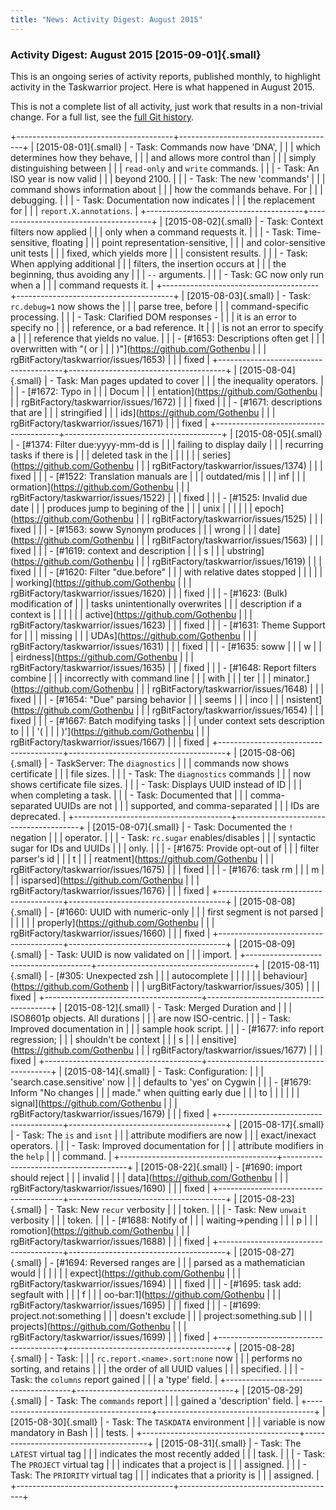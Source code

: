 ```yaml
---
title: "News: Activity Digest: August 2015"
---
```


### Activity Digest: August 2015 [2015-09-01]{.small}

This is an ongoing series of activity reports, published monthly, to highlight
activity in the Taskwarrior project. Here is what happened in August 2015.

This is not a complete list of all activity, just work that results in a
non-trivial change. For a full list, see the [full Git
history](https://github.com/GothenburgBitFactory/taskwarrior/commits/v2.5.0).

+---------------------------------------+---------------------------------------+
| [2015-08-01]{.small}                  | -   Task: Commands now have \'DNA\',  |
|                                       |     which determines how they behave, |
|                                       |     and allows more control than      |
|                                       |     simply distinguishing between     |
|                                       |     `read-only` and `write` commands. |
|                                       | -   Task: An ISO year is now valid    |
|                                       |     beyond 2100.                      |
|                                       | -   Task: The new \'commands\'        |
|                                       |     command shows information about   |
|                                       |     how the commands behave. For      |
|                                       |     debugging.                        |
|                                       | -   Task: Documentation now indicates |
|                                       |     the replacement for               |
|                                       |     `report.X.annotations`.           |
+---------------------------------------+---------------------------------------+
| [2015-08-02]{.small}                  | -   Task: Context filters now applied |
|                                       |     only when a command requests it.  |
|                                       | -   Task: Time-sensitive, floating    |
|                                       |     point representation-sensitive,   |
|                                       |     and color-sensitive unit tests    |
|                                       |     fixed, which yields more          |
|                                       |     consistent results.               |
|                                       | -   Task: When applying additional    |
|                                       |     filters, the insertion occurs at  |
|                                       |     the beginning, thus avoiding any  |
|                                       |     `--` arguments.                   |
|                                       | -   Task: GC now only run when a      |
|                                       |     command requests it.              |
+---------------------------------------+---------------------------------------+
| [2015-08-03]{.small}                  | -   Task: `rc.debug=1` now shows the  |
|                                       |     parse tree, before                |
|                                       |     command-specific processing.      |
|                                       | -   Task: Clarified DOM responses -   |
|                                       |     it is an error to specify no      |
|                                       |     reference, or a bad reference. It |
|                                       |     is not an error to specify a      |
|                                       |     reference that yields no value.   |
|                                       | -   [\#1653: Descriptions often get   |
|                                       |     overwritten with \"( or           |
|                                       |     )\"](https://github.com/Gothenbu  |
|                                       | rgBitFactory/taskwarrior/issues/1653) |
|                                       |     fixed                             |
+---------------------------------------+---------------------------------------+
| [2015-08-04]{.small}                  | -   Task: Man pages updated to cover  |
|                                       |     the inequality operators.         |
|                                       | -   [\#1672: Typo in                  |
|                                       |     Docum                             |
|                                       | entation](https://github.com/Gothenbu |
|                                       | rgBitFactory/taskwarrior/issues/1672) |
|                                       |     fixed                             |
|                                       | -   [\#1671: descriptions that are    |
|                                       |     stringified                       |
|                                       |     ids](https://github.com/Gothenbu  |
|                                       | rgBitFactory/taskwarrior/issues/1671) |
|                                       |     fixed                             |
+---------------------------------------+---------------------------------------+
| [2015-08-05]{.small}                  | -   [\#1374: Filter due:yyyy-mm-dd is |
|                                       |     failing to display daily          |
|                                       |     recurring tasks if there is       |
|                                       |     deleted task in the               |
|                                       |                                       |
|                                       |   series](https://github.com/Gothenbu |
|                                       | rgBitFactory/taskwarrior/issues/1374) |
|                                       |     fixed                             |
|                                       | -   [\#1522: Translation manuals are  |
|                                       |     outdated/mis                      |
|                                       |     inf                               |
|                                       | ormation](https://github.com/Gothenbu |
|                                       | rgBitFactory/taskwarrior/issues/1522) |
|                                       |     fixed                             |
|                                       | -   [\#1525: Invalid due date         |
|                                       |     produces jump to begining of the  |
|                                       |     unix                              |
|                                       |                                       |
|                                       |    epoch](https://github.com/Gothenbu |
|                                       | rgBitFactory/taskwarrior/issues/1525) |
|                                       |     fixed                             |
|                                       | -   [\#1563: soww Synonym produces    |
|                                       |     wrong                             |
|                                       |     date](https://github.com/Gothenbu |
|                                       | rgBitFactory/taskwarrior/issues/1563) |
|                                       |     fixed                             |
|                                       | -   [\#1619: context and description  |
|                                       |     s                                 |
|                                       | ubstring](https://github.com/Gothenbu |
|                                       | rgBitFactory/taskwarrior/issues/1619) |
|                                       |     fixed                             |
|                                       | -   [\#1620: Filter \"due.before\"    |
|                                       |     with relative dates stopped       |
|                                       |                                       |
|                                       |  working](https://github.com/Gothenbu |
|                                       | rgBitFactory/taskwarrior/issues/1620) |
|                                       |     fixed                             |
|                                       | -   [\#1623: (Bulk) modification of   |
|                                       |     tasks unintentionally overwrites  |
|                                       |     description if a context is       |
|                                       |                                       |
|                                       |   active](https://github.com/Gothenbu |
|                                       | rgBitFactory/taskwarrior/issues/1623) |
|                                       |     fixed                             |
|                                       | -   [\#1631: Theme Support for        |
|                                       |     missing                           |
|                                       |     UDAs](https://github.com/Gothenbu |
|                                       | rgBitFactory/taskwarrior/issues/1631) |
|                                       |     fixed                             |
|                                       | -   [\#1635: soww                     |
|                                       |     w                                 |
|                                       | eirdness](https://github.com/Gothenbu |
|                                       | rgBitFactory/taskwarrior/issues/1635) |
|                                       |     fixed                             |
|                                       | -   [\#1648: Report filters combine   |
|                                       |     incorrectly with command line     |
|                                       |     with                              |
|                                       |     ter                               |
|                                       | minator.](https://github.com/Gothenbu |
|                                       | rgBitFactory/taskwarrior/issues/1648) |
|                                       |     fixed                             |
|                                       | -   [\#1654: \"Due\" parsing behavior |
|                                       |     seems                             |
|                                       |     inco                              |
|                                       | nsistent](https://github.com/Gothenbu |
|                                       | rgBitFactory/taskwarrior/issues/1654) |
|                                       |     fixed                             |
|                                       | -   [\#1667: Batch modifying tasks    |
|                                       |     under context sets description to |
|                                       |     \'(                               |
|                                       |     )\'](https://github.com/Gothenbu  |
|                                       | rgBitFactory/taskwarrior/issues/1667) |
|                                       |     fixed                             |
+---------------------------------------+---------------------------------------+
| [2015-08-06]{.small}                  | -   TaskServer: The `diagnostics`     |
|                                       |     commands now shows certificate    |
|                                       |     file sizes.                       |
|                                       | -   Task: The `diagnostics` commands  |
|                                       |     now shows certificate file sizes. |
|                                       | -   Task: Displays UUID instead of ID |
|                                       |     when completing a task.           |
|                                       | -   Task: Documented that             |
|                                       |     comma-separated UUIDs are not     |
|                                       |     supported, and comma-separated    |
|                                       |     IDs are deprecated.               |
+---------------------------------------+---------------------------------------+
| [2015-08-07]{.small}                  | -   Task: Documented the `!` negation |
|                                       |     operator.                         |
|                                       | -   Task: `rc.sugar` enables/disables |
|                                       |     syntactic sugar for IDs and UUIDs |
|                                       |     only.                             |
|                                       | -   [\#1675: Provide opt-out of       |
|                                       |     filter parser\'s id               |
|                                       |     t                                 |
|                                       | reatment](https://github.com/Gothenbu |
|                                       | rgBitFactory/taskwarrior/issues/1675) |
|                                       |     fixed                             |
|                                       | -   [\#1676: task rm                  |
|                                       |     m                                 |
|                                       | isparsed](https://github.com/Gothenbu |
|                                       | rgBitFactory/taskwarrior/issues/1676) |
|                                       |     fixed                             |
+---------------------------------------+---------------------------------------+
| [2015-08-08]{.small}                  | -   [\#1660: UUID with numeric-only   |
|                                       |     first segment is not parsed       |
|                                       |                                       |
|                                       | properly](https://github.com/Gothenbu |
|                                       | rgBitFactory/taskwarrior/issues/1660) |
|                                       |     fixed                             |
+---------------------------------------+---------------------------------------+
| [2015-08-09]{.small}                  | -   Task: UUID is now validated on    |
|                                       |     import.                           |
+---------------------------------------+---------------------------------------+
| [2015-08-11]{.small}                  | -   [\#305: Unexpected zsh            |
|                                       |     autocomplete                      |
|                                       |                                       |
|                                       | behaviour](https://github.com/Gothenb |
|                                       | urgBitFactory/taskwarrior/issues/305) |
|                                       |     fixed                             |
+---------------------------------------+---------------------------------------+
| [2015-08-12]{.small}                  | -   Task: Merged Duration and         |
|                                       |     ISO8601p objects. All durations   |
|                                       |     are now ISO-centric.              |
|                                       | -   Task: Improved documentation in   |
|                                       |     sample hook script.               |
|                                       | -   [\#1677: info report regression;  |
|                                       |     shouldn\'t be context             |
|                                       |     s                                 |
|                                       | ensitive](https://github.com/Gothenbu |
|                                       | rgBitFactory/taskwarrior/issues/1677) |
|                                       |     fixed                             |
+---------------------------------------+---------------------------------------+
| [2015-08-14]{.small}                  | -   Task: Configuration:              |
|                                       |     \'search.case.sensitive\' now     |
|                                       |     defaults to \'yes\' on Cygwin     |
|                                       | -   [\#1679: Inform \"No changes      |
|                                       |     made.\" when quitting early due   |
|                                       |     to                                |
|                                       |                                       |
|                                       |   signal](https://github.com/Gothenbu |
|                                       | rgBitFactory/taskwarrior/issues/1679) |
|                                       |     fixed                             |
+---------------------------------------+---------------------------------------+
| [2015-08-17]{.small}                  | -   Task: The `is` and `isnt`         |
|                                       |     attribute modifiers are now       |
|                                       |     exact/inexact operators.          |
|                                       | -   Task: Improved documentation for  |
|                                       |     attribute modifiers in the `help` |
|                                       |     command.                          |
+---------------------------------------+---------------------------------------+
| [2015-08-22]{.small}                  | -   [\#1690: import should reject     |
|                                       |     invalid                           |
|                                       |     data](https://github.com/Gothenbu |
|                                       | rgBitFactory/taskwarrior/issues/1690) |
|                                       |     fixed                             |
+---------------------------------------+---------------------------------------+
| [2015-08-23]{.small}                  | -   Task: New `recur` verbosity       |
|                                       |     token.                            |
|                                       | -   Task: New `unwait` verbosity      |
|                                       |     token.                            |
|                                       | -   [\#1688: Notify of                |
|                                       |     waiting→pending                   |
|                                       |     p                                 |
|                                       | romotion](https://github.com/Gothenbu |
|                                       | rgBitFactory/taskwarrior/issues/1688) |
|                                       |     fixed                             |
+---------------------------------------+---------------------------------------+
| [2015-08-27]{.small}                  | -   [\#1694: Reversed ranges are      |
|                                       |     parsed as a mathematician would   |
|                                       |                                       |
|                                       |   expect](https://github.com/Gothenbu |
|                                       | rgBitFactory/taskwarrior/issues/1694) |
|                                       |     fixed                             |
|                                       | -   [\#1695: task add: segfault with  |
|                                       |     f                                 |
|                                       | oo-bar:1](https://github.com/Gothenbu |
|                                       | rgBitFactory/taskwarrior/issues/1695) |
|                                       |     fixed                             |
|                                       | -   [\#1699: project.not:something    |
|                                       |     doesn\'t exclude                  |
|                                       |     project:something.sub             |
|                                       | projects](https://github.com/Gothenbu |
|                                       | rgBitFactory/taskwarrior/issues/1699) |
|                                       |     fixed                             |
+---------------------------------------+---------------------------------------+
| [2015-08-28]{.small}                  | -   Task:                             |
|                                       |     `rc.report.<name>.sort:none` now  |
|                                       |     performs no sorting, and retains  |
|                                       |     the order of all UUID values      |
|                                       |     specified.                        |
|                                       | -   Task: the `columns` report gained |
|                                       |     a \'type\' field.                 |
+---------------------------------------+---------------------------------------+
| [2015-08-29]{.small}                  | -   Task: The `commands` report       |
|                                       |     gained a \'description\' field.   |
+---------------------------------------+---------------------------------------+
| [2015-08-30]{.small}                  | -   Task: The `TASKDATA` environment  |
|                                       |     variable is now mandatory in Bash |
|                                       |     tests.                            |
+---------------------------------------+---------------------------------------+
| [2015-08-31]{.small}                  | -   Task: The `LATEST` virtual tag    |
|                                       |     indicates the most recently added |
|                                       |     task.                             |
|                                       | -   Task: The `PROJECT` virtual tag   |
|                                       |     indicates that a project is       |
|                                       |     assigned.                         |
|                                       | -   Task: The `PRIORITY` virtual tag  |
|                                       |     indicates that a priority is      |
|                                       |     assigned.                         |
+---------------------------------------+---------------------------------------+
